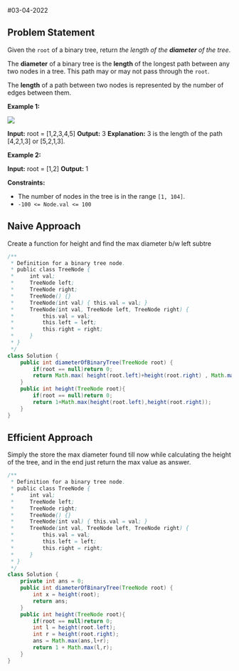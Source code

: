 #03-04-2022
## Problem Statement 
Given the `root` of a binary tree, return _the length of the **diameter** of the tree_.

The **diameter** of a binary tree is the **length** of the longest path between any two nodes in a tree. This path may or may not pass through the `root`.

The **length** of a path between two nodes is represented by the number of edges between them.

**Example 1:**

![](https://assets.leetcode.com/uploads/2021/03/06/diamtree.jpg)

**Input:** root = [1,2,3,4,5]
**Output:** 3
**Explanation:** 3 is the length of the path [4,2,1,3] or [5,2,1,3].

**Example 2:**

**Input:** root = [1,2]
**Output:** 1

**Constraints:**

-   The number of nodes in the tree is in the range `[1, 104]`.
-   `-100 <= Node.val <= 100`

## Naive Approach
Create a function for height and find the max diameter b/w left subtre
```java
/**
 * Definition for a binary tree node.
 * public class TreeNode {
 *     int val;
 *     TreeNode left;
 *     TreeNode right;
 *     TreeNode() {}
 *     TreeNode(int val) { this.val = val; }
 *     TreeNode(int val, TreeNode left, TreeNode right) {
 *         this.val = val;
 *         this.left = left;
 *         this.right = right;
 *     }
 * }
 */
class Solution {
    public int diameterOfBinaryTree(TreeNode root) {
        if(root == null)return 0;
        return Math.max( height(root.left)+height(root.right) , Math.max(diameterOfBinaryTree(root.left),diameterOfBinaryTree(root.right))  );
    }
    public int height(TreeNode root){
        if(root == null)return 0;
        return 1+Math.max(height(root.left),height(root.right));
    }
}
```


## Efficient Approach 
Simply the store the max diameter found till now while calculating the height of the tree, and in the end just return the max value as answer.
```java
/**
 * Definition for a binary tree node.
 * public class TreeNode {
 *     int val;
 *     TreeNode left;
 *     TreeNode right;
 *     TreeNode() {}
 *     TreeNode(int val) { this.val = val; }
 *     TreeNode(int val, TreeNode left, TreeNode right) {
 *         this.val = val;
 *         this.left = left;
 *         this.right = right;
 *     }
 * }
 */
class Solution {
    private int ans = 0;
    public int diameterOfBinaryTree(TreeNode root) {
        int x = height(root);
        return ans;
    }
    public int height(TreeNode root){
        if(root == null)return 0;
        int l = height(root.left);
        int r = height(root.right);
        ans = Math.max(ans,l+r);
        return 1 + Math.max(l,r);
    }
}
```
